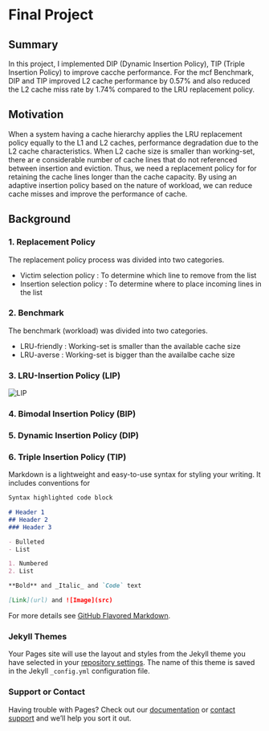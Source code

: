 # Final Project

## Summary

In this project, I implemented DIP (Dynamic Insertion Policy), TIP (Triple Insertion Policy) to improve cacche performance. For the mcf Benchmark, DIP and TIP improved L2 cache performance by 0.57% and also reduced the L2 cache miss rate by 1.74% compared to the LRU replacement policy. 

## Motivation

When a system having a cache hierarchy applies the LRU replacement policy equally to the L1 and L2 caches, performance degradation due to the L2 cache characteristics. When L2 cache size is smaller than working-set, there ar
e considerable number of cache lines that do not referenced between insertion and eviction. Thus, we need a replacement policy for for retaining the cache lines longer than the cache capacity. By using an adaptive insertion policy based on the nature of workload, we can reduce cache misses and improve the performance of cache.

## Background

### 1. Replacement Policy

The replacement policy process was divided into two categories.  

- Victim selection policy : To determine which line to remove from the list
- Insertion selection policy : To determine where to place incoming lines in the list

### 2. Benchmark

The benchmark (workload) was divided into two categories.

 - LRU-friendly : Working-set is smaller than the available cache size  
 - LRU-averse : Working-set is bigger than the availalbe cache size  
 
 ### 3. LRU-Insertion Policy (LIP)
 

 ![LIP](https://user-images.githubusercontent.com/62246945/86744834-dc1f4e80-c074-11ea-85e9-1c85266f46b0.png=100X50)

 ### 4. Bimodal Insertion Policy (BIP)
 
 ### 5. Dynamic Insertion Policy (DIP)
 
 ### 6. Triple Insertion Policy (TIP)
 



Markdown is a lightweight and easy-to-use syntax for styling your writing. It includes conventions for

```markdown
Syntax highlighted code block

# Header 1
## Header 2
### Header 3

- Bulleted
- List

1. Numbered
2. List

**Bold** and _Italic_ and `Code` text

[Link](url) and ![Image](src)
```

For more details see [GitHub Flavored Markdown](https://guides.github.com/features/mastering-markdown/).

### Jekyll Themes

Your Pages site will use the layout and styles from the Jekyll theme you have selected in your [repository settings](https://github.com/arsd098/arsd098.github.io/settings). The name of this theme is saved in the Jekyll `_config.yml` configuration file.

### Support or Contact

Having trouble with Pages? Check out our [documentation](https://help.github.com/categories/github-pages-basics/) or [contact support](https://github.com/contact) and we’ll help you sort it out.
